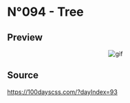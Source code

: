# N°094 - Tree

## Preview
<p align="center">
<img src="https://user-images.githubusercontent.com/51888438/111166169-2364c400-85a0-11eb-906d-e9f2f667e2cf.gif" alt="gif" >
</p>

## Source
https://100dayscss.com/?dayIndex=93
